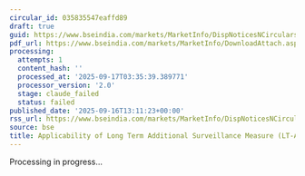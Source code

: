 ```yaml
---
circular_id: 035835547eaffd89
draft: true
guid: https://www.bseindia.com/markets/MarketInfo/DispNoticesNCirculars.aspx?Noticeid={955865B5-EDA1-4F3E-9B4C-C241D994FB18}&noticeno=20250916-65&dt=09/16/2025&icount=65&totcount=79&flag=0
pdf_url: https://www.bseindia.com/markets/MarketInfo/DownloadAttach.aspx?id=20250916-65&attachedId=a44f6b49-2ab9-4fd2-b19a-abf0701e9d65
processing:
  attempts: 1
  content_hash: ''
  processed_at: '2025-09-17T03:35:39.389771'
  processor_version: '2.0'
  stage: claude_failed
  status: failed
published_date: '2025-09-16T13:11:23+00:00'
rss_url: https://www.bseindia.com/markets/MarketInfo/DispNoticesNCirculars.aspx?Noticeid={955865B5-EDA1-4F3E-9B4C-C241D994FB18}&noticeno=20250916-65&dt=09/16/2025&icount=65&totcount=79&flag=0
source: bse
title: Applicability of Long Term Additional Surveillance Measure (LT-ASM)
---
```


Processing in progress...